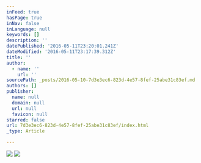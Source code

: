 ```yaml
---
inFeed: true
hasPage: true
inNav: false
inLanguage: null
keywords: []
description: ''
datePublished: '2016-05-11T23:20:01.241Z'
dateModified: '2016-05-11T23:17:39.312Z'
title: ''
author:
  - name: ''
    url: ''
sourcePath: _posts/2016-05-10-7d3e3ec6-823d-4e57-8fef-25abe31c83ef.md
authors: []
publisher:
  name: null
  domain: null
  url: null
  favicon: null
starred: false
url: 7d3e3ec6-823d-4e57-8fef-25abe31c83ef/index.html
_type: Article

---
```

![](https://the-grid-user-content.s3-us-west-2.amazonaws.com/164affdf-749c-4186-a517-f6e0418cc344.jpg)
![](https://the-grid-user-content.s3-us-west-2.amazonaws.com/5ee909d2-31bb-4a4c-b6e9-d47f7688f8cc.jpg)